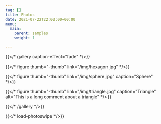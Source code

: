 ```yaml
---
tag: []
title: Photos
date: 2021-07-22T22:00:00+00:00
menu:
  main:
    parent: samples
    weight: 1

---
```

{{</* gallery caption-effect="fade" */>}}

  {{</* figure thumb="-thumb" link="/img/hexagon.jpg" */>}}

  {{</* figure thumb="-thumb" link="/img/sphere.jpg" caption="Sphere" */>}}

  {{</* figure thumb="-thumb" link="/img/triangle.jpg" caption="Triangle" alt="This is a long comment about a triangle" */>}}

{{</* /gallery */>}}

{{</* load-photoswipe */>}}